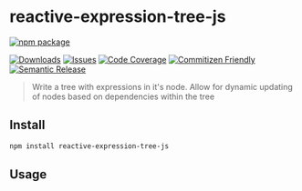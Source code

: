 # reactive-expression-tree-js

[![npm package][npm-img]][npm-url]

<!-- [![Build Status][build-img]][build-url] -->

[![Downloads][downloads-img]][downloads-url]
[![Issues][issues-img]][issues-url]
[![Code Coverage][codecov-img]][codecov-url]
[![Commitizen Friendly][commitizen-img]][commitizen-url]
[![Semantic Release][semantic-release-img]][semantic-release-url]

> Write a tree with expressions in it's node. Allow for dynamic updating of nodes based on dependencies within the tree

## Install

```bash
npm install reactive-expression-tree-js
```

## Usage

[build-img]: https://github.com/ryansonshine/reactive-expression-tree-js/actions/workflows/release.yml/badge.svg
[build-url]: https://github.com/ryansonshine/reactive-expression-tree-js/actions/workflows/release.yml
[downloads-img]: https://img.shields.io/npm/dt/reactive-expression-tree-js
[downloads-url]: https://www.npmtrends.com/reactive-expression-tree-js
[npm-img]: https://img.shields.io/npm/v/reactive-expression-tree-js
[npm-url]: https://www.npmjs.com/package/reactive-expression-tree-js
[issues-img]: https://img.shields.io/github/issues/ryansonshine/reactive-expression-tree-js
[issues-url]: https://github.com/ryansonshine/reactive-expression-tree-js/issues
[codecov-img]: https://codecov.io/gh/ryansonshine/reactive-expression-tree-js/branch/main/graph/badge.svg
[codecov-url]: https://codecov.io/gh/ryansonshine/reactive-expression-tree-js
[semantic-release-img]: https://img.shields.io/badge/%20%20%F0%9F%93%A6%F0%9F%9A%80-semantic--release-e10079.svg
[semantic-release-url]: https://github.com/semantic-release/semantic-release
[commitizen-img]: https://img.shields.io/badge/commitizen-friendly-brightgreen.svg
[commitizen-url]: http://commitizen.github.io/cz-cli/
